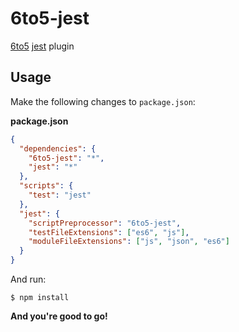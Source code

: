 # 6to5-jest

[6to5](https://github.com/6to5/6to5) [jest](https://github.com/facebook/jest) plugin

## Usage

Make the following changes to `package.json`:

**package.json**

```json
{
  "dependencies": {
    "6to5-jest": "*",
    "jest": "*"
  },
  "scripts": {
    "test": "jest"
  },
  "jest": {
    "scriptPreprocessor": "6to5-jest",
    "testFileExtensions": ["es6", "js"],
    "moduleFileExtensions": ["js", "json", "es6"]
  }
}
```

And run:

    $ npm install

**And you're good to go!**
